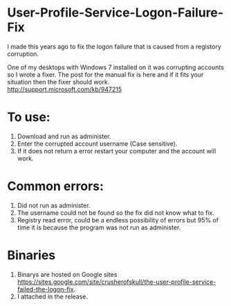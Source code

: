 # User-Profile-Service-Logon-Failure-Fix

I made this years ago to fix the logon failure that is caused from a registory corruption. 

One of my desktops with Windows 7 installed on it was corrupting accounts so I wrote a fixer. The post for the manual fix is here and if it fits your situation then the fixer should work. 
    http://support.microsoft.com/kb/947215

# To use:
1. Download and run as administer. 
2. Enter the corrupted account username (Case sensitive).
3. If it does not return a error restart your computer and the account will work.
    
# Common errors: 
1. Did not run as administer.
2. The username could not be found so the fix did not know what to fix.
3. Registry read error, could be a endless possibility of errors but 95% of time it is because the program was not run as administer.
                 
                 
# Binaries  
1. Binarys are hosted on Google sites https://sites.google.com/site/crusherofskull/the-user-profile-service-failed-the-logon-fix. 
2. I attached in the release.
